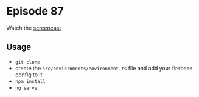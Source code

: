 # Episode 87

Watch the [screencast](https://angularfirebase.com)

## Usage

- `git clone`
- create the `src/enviornments/environment.ts` file and add your firebase config to it
- `npm install`
- `ng serve`
